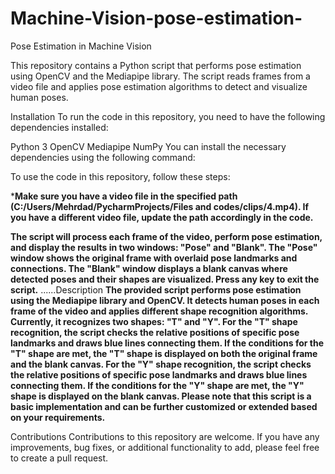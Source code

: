 # Machine-Vision-pose-estimation-
Pose Estimation in Machine Vision

This repository contains a Python script that performs pose estimation using OpenCV and the Mediapipe library. The script reads frames from a video file and applies pose estimation algorithms to detect and visualize human poses.

Installation
To run the code in this repository, you need to have the following dependencies installed:

Python 3
OpenCV
Mediapipe
NumPy
You can install the necessary dependencies using the following command:

To use the code in this repository, follow these steps:


***Make sure you have a video file in the specified path (C:/Users/Mehrdad/PycharmProjects/Files and codes/clips/4.mp4). If you have a different video file, update the path accordingly in the code.**

**The script will process each frame of the video, perform pose estimation, and display the results in two windows: "Pose" and "Blank".
The "Pose" window shows the original frame with overlaid pose landmarks and connections.
The "Blank" window displays a blank canvas where detected poses and their shapes are visualized.
Press any key to exit the script.**
......Description
**The provided script performs pose estimation using the Mediapipe library and OpenCV. It detects human poses in each frame of the video and applies different shape recognition algorithms. Currently, it recognizes two shapes: "T" and "Y".
For the "T" shape recognition, the script checks the relative positions of specific pose landmarks and draws blue lines connecting them. If the conditions for the "T" shape are met, the "T" shape is displayed on both the original frame and the blank canvas.
For the "Y" shape recognition, the script checks the relative positions of specific pose landmarks and draws blue lines connecting them. If the conditions for the "Y" shape are met, the "Y" shape is displayed on the blank canvas.
Please note that this script is a basic implementation and can be further customized or extended based on your requirements.**

Contributions
Contributions to this repository are welcome. If you have any improvements, bug fixes, or additional functionality to add, please feel free to create a pull request.
